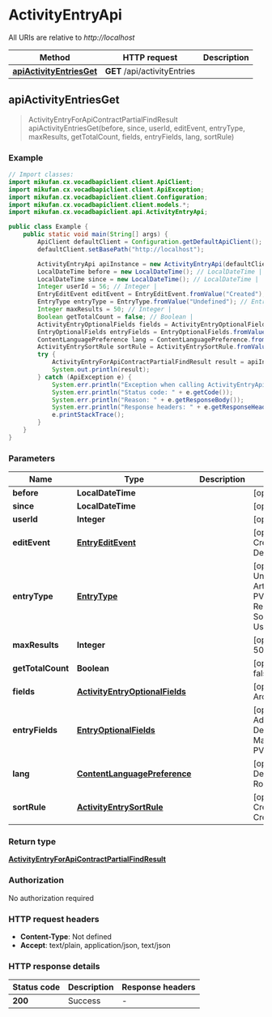 # ActivityEntryApi

All URIs are relative to *http://localhost*

Method | HTTP request | Description
------------- | ------------- | -------------
[**apiActivityEntriesGet**](ActivityEntryApi.md#apiActivityEntriesGet) | **GET** /api/activityEntries | 



## apiActivityEntriesGet

> ActivityEntryForApiContractPartialFindResult apiActivityEntriesGet(before, since, userId, editEvent, entryType, maxResults, getTotalCount, fields, entryFields, lang, sortRule)



### Example

```java
// Import classes:
import mikufan.cx.vocadbapiclient.client.ApiClient;
import mikufan.cx.vocadbapiclient.client.ApiException;
import mikufan.cx.vocadbapiclient.client.Configuration;
import mikufan.cx.vocadbapiclient.client.models.*;
import mikufan.cx.vocadbapiclient.api.ActivityEntryApi;

public class Example {
    public static void main(String[] args) {
        ApiClient defaultClient = Configuration.getDefaultApiClient();
        defaultClient.setBasePath("http://localhost");

        ActivityEntryApi apiInstance = new ActivityEntryApi(defaultClient);
        LocalDateTime before = new LocalDateTime(); // LocalDateTime | 
        LocalDateTime since = new LocalDateTime(); // LocalDateTime | 
        Integer userId = 56; // Integer | 
        EntryEditEvent editEvent = EntryEditEvent.fromValue("Created"); // EntryEditEvent | 
        EntryType entryType = EntryType.fromValue("Undefined"); // EntryType | 
        Integer maxResults = 50; // Integer | 
        Boolean getTotalCount = false; // Boolean | 
        ActivityEntryOptionalFields fields = ActivityEntryOptionalFields.fromValue("None"); // ActivityEntryOptionalFields | 
        EntryOptionalFields entryFields = EntryOptionalFields.fromValue("None"); // EntryOptionalFields | 
        ContentLanguagePreference lang = ContentLanguagePreference.fromValue("Default"); // ContentLanguagePreference | 
        ActivityEntrySortRule sortRule = ActivityEntrySortRule.fromValue("CreateDateDescending"); // ActivityEntrySortRule | 
        try {
            ActivityEntryForApiContractPartialFindResult result = apiInstance.apiActivityEntriesGet(before, since, userId, editEvent, entryType, maxResults, getTotalCount, fields, entryFields, lang, sortRule);
            System.out.println(result);
        } catch (ApiException e) {
            System.err.println("Exception when calling ActivityEntryApi#apiActivityEntriesGet");
            System.err.println("Status code: " + e.getCode());
            System.err.println("Reason: " + e.getResponseBody());
            System.err.println("Response headers: " + e.getResponseHeaders());
            e.printStackTrace();
        }
    }
}
```

### Parameters


Name | Type | Description  | Notes
------------- | ------------- | ------------- | -------------
 **before** | **LocalDateTime**|  | [optional]
 **since** | **LocalDateTime**|  | [optional]
 **userId** | **Integer**|  | [optional]
 **editEvent** | [**EntryEditEvent**](.md)|  | [optional] [enum: Created, Updated, Deleted, Restored]
 **entryType** | [**EntryType**](.md)|  | [optional] [enum: Undefined, Album, Artist, DiscussionTopic, PV, ReleaseEvent, ReleaseEventSeries, Song, SongList, Tag, User, Venue]
 **maxResults** | **Integer**|  | [optional] [default to 50]
 **getTotalCount** | **Boolean**|  | [optional] [default to false]
 **fields** | [**ActivityEntryOptionalFields**](.md)|  | [optional] [enum: None, ArchivedVersion, Entry]
 **entryFields** | [**EntryOptionalFields**](.md)|  | [optional] [enum: None, AdditionalNames, Description, MainPicture, Names, PVs, Tags, WebLinks]
 **lang** | [**ContentLanguagePreference**](.md)|  | [optional] [enum: Default, Japanese, Romaji, English]
 **sortRule** | [**ActivityEntrySortRule**](.md)|  | [optional] [enum: CreateDateDescending, CreateDate]

### Return type

[**ActivityEntryForApiContractPartialFindResult**](ActivityEntryForApiContractPartialFindResult.md)

### Authorization

No authorization required

### HTTP request headers

- **Content-Type**: Not defined
- **Accept**: text/plain, application/json, text/json


### HTTP response details
| Status code | Description | Response headers |
|-------------|-------------|------------------|
| **200** | Success |  -  |
